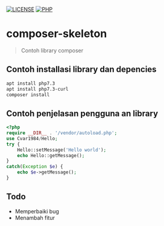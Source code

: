 [![LICENSE](https://img.shields.io/badge/license-MIT-green.svg)](LICENSE)
[![PHP](https://img.shields.io/badge/made%20with-php-green.svg)](https://php.net)
# composer-skeleton
> Contoh library composer

## Contoh installasi library dan depencies

```sh
apt install php7.3
apt install php7.3-curl
composer install
```

## Contoh penjelasan pengguna an library

```php
<?php
require __DIR__ . '/vendor/autoload.php';
use Cvar1984/Hello;
try {
    Hello::setMessage('Hello world');
    echo Hello::getMessage();
}
catch(Exception $e) {
    echo $e->getMessage();
}
```
## Todo
* Memperbaiki bug
* Menambah fitur
